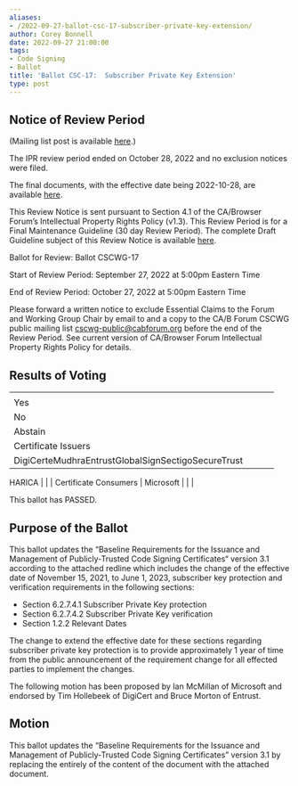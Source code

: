 ```yaml
---
aliases:
- /2022-09-27-ballot-csc-17-subscriber-private-key-extension/
author: Corey Bonnell
date: 2022-09-27 21:00:00
tags:
- Code Signing
- Ballot
title: 'Ballot CSC-17:  Subscriber Private Key Extension'
type: post
---
```


## Notice of Review Period 

(Mailing list post is available [here][1].)

The IPR review period ended on October 28, 2022 and no exclusion notices were filed.

The final documents, with the effective date being 2022-10-28, are available [here][2].

This Review Notice is sent pursuant to Section 4.1 of the CA/Browser Forum’s Intellectual Property Rights Policy (v1.3). This Review Period is for a Final Maintenance Guideline (30 day Review Period). The complete Draft Guideline subject of this Review Notice is available [here][3].

Ballot for Review: Ballot CSCWG-17

Start of Review Period: September 27, 2022 at 5:00pm Eastern Time

End of Review Period: October 27, 2022 at 5:00pm Eastern Time

Please forward a written notice to exclude Essential Claims to the Forum and Working Group Chair by email to and a copy to the CA/B Forum CSCWG public mailing list [cscwg][4]-public@cabforum.org before the end of the Review Period. See current version of CA/Browser Forum Intellectual Property Rights Policy for details.

## Results of Voting 

| | | | |
| --- | --- | --- | --- |
| |
Yes |
No |
Abstain | |
Certificate Issuers |
DigiCerteMudhraEntrustGlobalSignSectigoSecureTrust |
HARICA
| | |
Certificate Consumers |
Microsoft
| | |

This ballot has PASSED.

## Purpose of the Ballot 

This ballot updates the “Baseline Requirements for the Issuance and Management of Publicly‐Trusted Code Signing Certificates“ version 3.1 according to the attached redline which includes the change of the effective date of November 15, 2021, to June 1, 2023, subscriber key protection and verification requirements in the following sections:

- Section 6.2.7.4.1 Subscriber Private Key protection
- Section 6.2.7.4.2 Subscriber Private Key verification
- Section 1.2.2 Relevant Dates

The change to extend the effective date for these sections regarding subscriber private key protection is to provide approximately 1 year of time from the public announcement of the requirement change for all effected parties to implement the changes.

The following motion has been proposed by Ian McMillan of Microsoft and endorsed by Tim Hollebeek of DigiCert and Bruce Morton of Entrust.

## Motion 

This ballot updates the “Baseline Requirements for the Issuance and Management of Publicly‐Trusted Code Signing Certificates” version 3.1 by replacing the entirely of the content of the document with the attached document.

[1]: https://lists.cabforum.org/pipermail/cscwg-public/2022-October/000898.html
[2]: /working-groups/code-signing/documents/
[3]: /uploads/Baseline-Requirements-for-the-Issuance-and-Management-of-Code-Signing.v3.2_redline.pdf
[4]: mailto:public@cabforum.org